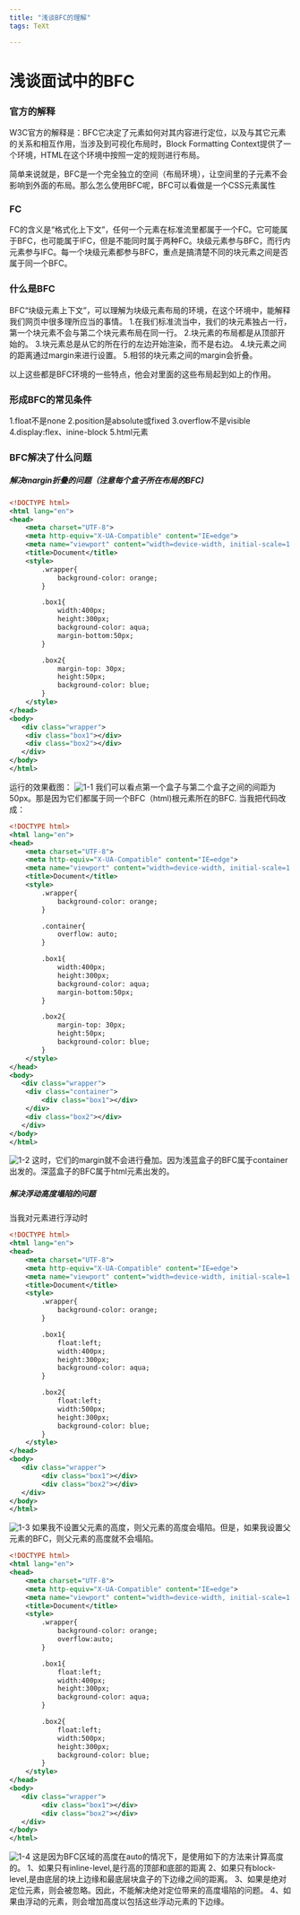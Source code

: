 ```yaml
---
title: "浅谈BFC的理解"
tags: TeXt

---
```


# 浅谈面试中的BFC
### 官方的解释
W3C官方的解释是：BFC它决定了元素如何对其内容进行定位，以及与其它元素的关系和相互作用，当涉及到可视化布局时，Block Formatting Context提供了一个环境，HTML在这个环境中按照一定的规则进行布局。

简单来说就是，BFC是一个完全独立的空间（布局环境），让空间里的子元素不会影响到外面的布局。那么怎么使用BFC呢，BFC可以看做是一个CSS元素属性
### FC
FC的含义是“格式化上下文”，任何一个元素在标准流里都属于一个FC。它可能属于BFC，也可能属于IFC，但是不能同时属于两种FC。块级元素参与BFC，而行内元素参与IFC。每一个块级元素都参与BFC，重点是搞清楚不同的块元素之间是否属于同一个BFC。
### 什么是BFC
BFC“块级元素上下文”，可以理解为块级元素布局的环境，在这个环境中，能解释我们网页中很多理所应当的事情。
1.在我们标准流当中，我们的块元素独占一行，第一个块元素不会与第二个块元素布局在同一行。
2.块元素的布局都是从顶部开始的。
3.块元素总是从它的所在行的左边开始渲染，而不是右边。
4.块元素之间的距离通过margin来进行设置。
5.相邻的块元素之间的margin会折叠。

以上这些都是BFC环境的一些特点，他会对里面的这些布局起到如上的作用。
### 形成BFC的常见条件
1.float不是none
2.position是absolute或fixed
3.overflow不是visible
4.display:flex、inine-block
5.html元素
### BFC解决了什么问题
##### 解决margin折叠的问题（注意每个盒子所在布局的BFC)

```xml
<!DOCTYPE html>
<html lang="en">
<head>
    <meta charset="UTF-8">
    <meta http-equiv="X-UA-Compatible" content="IE=edge">
    <meta name="viewport" content="width=device-width, initial-scale=1.0">
    <title>Document</title>
    <style>
        .wrapper{
            background-color: orange;
        }

        .box1{
            width:400px;
            height:300px;
            background-color: aqua;
            margin-bottom:50px;
        }

        .box2{
            margin-top: 30px;
            height:50px;
            background-color: blue;
        }
    </style>
</head>
<body>
   <div class="wrapper">
    <div class="box1"></div>
    <div class="box2"></div>
   </div>
</body>
</html>
```
运行的效果截图：
![1-1](https://img-blog.csdnimg.cn/38894b206f2945fbac34a5e62b997ab9.png#pig_center)
我们可以看点第一个盒子与第二个盒子之间的间距为50px。那是因为它们都属于同一个BFC（html)根元素所在的BFC.
当我把代码改成：

```xml
<!DOCTYPE html>
<html lang="en">
<head>
    <meta charset="UTF-8">
    <meta http-equiv="X-UA-Compatible" content="IE=edge">
    <meta name="viewport" content="width=device-width, initial-scale=1.0">
    <title>Document</title>
    <style>
        .wrapper{
            background-color: orange;
        }

        .container{
            overflow: auto;
        }

        .box1{
            width:400px;
            height:300px;
            background-color: aqua;
            margin-bottom:50px;
        }

        .box2{
            margin-top: 30px;
            height:50px;
            background-color: blue;
        }
    </style>
</head>
<body>
   <div class="wrapper">
    <div class="container">
        <div class="box1"></div>
    </div>
    <div class="box2"></div>
   </div>
</body>
</html>
```

![1-2](https://img-blog.csdnimg.cn/22f61e6c5c054fc58289be5683a22159.png)
这时，它们的margin就不会进行叠加。因为浅蓝盒子的BFC属于container出发的。深蓝盒子的BFC属于html元素出发的。

##### 解决浮动高度塌陷的问题
当我对元素进行浮动时

```xml
<!DOCTYPE html>
<html lang="en">
<head>
    <meta charset="UTF-8">
    <meta http-equiv="X-UA-Compatible" content="IE=edge">
    <meta name="viewport" content="width=device-width, initial-scale=1.0">
    <title>Document</title>
    <style>
        .wrapper{
            background-color: orange;
        }

        .box1{
            float:left;
            width:400px;
            height:300px;
            background-color: aqua;
        }

        .box2{
            float:left;
            width:500px;
            height:300px;
            background-color: blue;
        }
    </style>
</head>
<body>
   <div class="wrapper">
        <div class="box1"></div>
        <div class="box2"></div>
   </div>
</body>
</html>
```

![1-3](https://img-blog.csdnimg.cn/ff2e5ec1db4b49879cb2a4855b692390.png)
如果我不设置父元素的高度，则父元素的高度会塌陷。但是，如果我设置父元素的BFC，则父元素的高度就不会塌陷。

```xml
<!DOCTYPE html>
<html lang="en">
<head>
    <meta charset="UTF-8">
    <meta http-equiv="X-UA-Compatible" content="IE=edge">
    <meta name="viewport" content="width=device-width, initial-scale=1.0">
    <title>Document</title>
    <style>
        .wrapper{
            background-color: orange;
            overflow:auto;
        }

        .box1{
            float:left;
            width:400px;
            height:300px;
            background-color: aqua;
        }

        .box2{
            float:left;
            width:500px;
            height:300px;
            background-color: blue;
        }
    </style>
</head>
<body>
   <div class="wrapper">
        <div class="box1"></div>
        <div class="box2"></div>
   </div>
</body>
</html>
```
![1-4](https://img-blog.csdnimg.cn/7c7ea06436af412caa7d3b0e7490cd60.png)
这是因为BFC区域的高度在auto的情况下，是使用如下的方法来计算高度的。
1、如果只有inline-level,是行高的顶部和底部的距离
2、如果只有block-level,是由底层的块上边缘和最底层块盒子的下边缘之间的距离。
3、如果是绝对定位元素，则会被忽略。因此，不能解决绝对定位带来的高度塌陷的问题。
4、如果由浮动的元素，则会增加高度以包括这些浮动元素的下边缘。